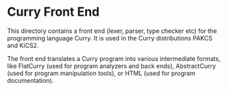 Curry Front End
===============

This directory contains a front end (lexer, parser, type checker etc)
for the programming language Curry.
It is used in the Curry distributions PAKCS and KiCS2.

The front end translates a Curry program into various
intermediate formats, like FlatCurry (used for program analyzers
and back ends), AbstractCurry (used for program manipulation tools),
or HTML (used for program documentation).
